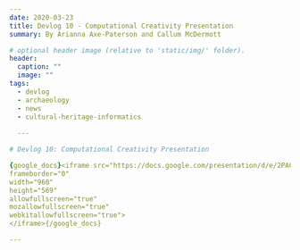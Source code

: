 ```yaml
---
date: 2020-03-23
title: Devlog 10 - Computational Creativity Presentation 
summary: By Arianna Axe-Paterson and Callum McDermott

# optional header image (relative to 'static/img/' folder).
header:
  caption: ""
  image: ""
tags:
  - devlog
  - archaeology
  - news
  - cultural-heritage-informatics
  
  ---

# Devlog 10: Computational Creativity Presentation

{google_docs}<iframe src="https://docs.google.com/presentation/d/e/2PACX-1vSno_v3if6P9nmKQJ8TopsyezAFY79x_cIWRRC02iDdgpc-hvxMFwS9krqeOaY3CIPYFnFm6oEmuULT/embed?start=false&loop=false&delayms=3000" 
frameborder="0" 
width="960" 
height="569" 
allowfullscreen="true" 
mozallowfullscreen="true" 
webkitallowfullscreen="true">
</iframe>{/google_docs}

---
```

